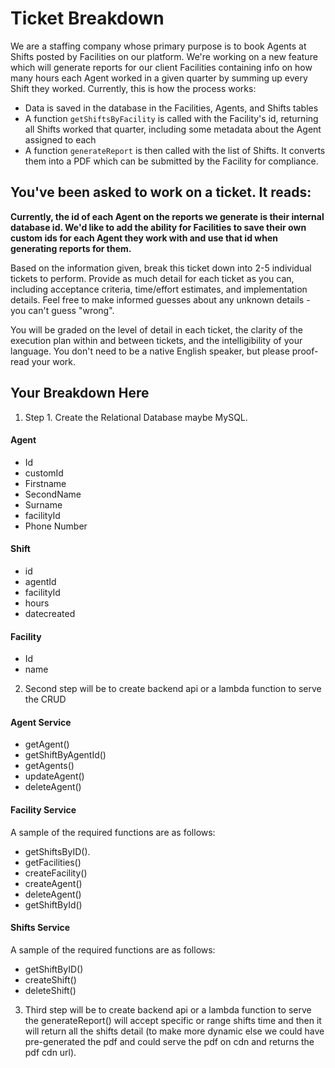 # Ticket Breakdown

We are a staffing company whose primary purpose is to book Agents at Shifts posted by Facilities on our platform. We're working on a new feature which will generate reports for our client Facilities containing info on how many hours each Agent worked in a given quarter by summing up every Shift they worked. Currently, this is how the process works:

- Data is saved in the database in the Facilities, Agents, and Shifts tables
- A function `getShiftsByFacility` is called with the Facility's id, returning all Shifts worked that quarter, including some metadata about the Agent assigned to each
- A function `generateReport` is then called with the list of Shifts. It converts them into a PDF which can be submitted by the Facility for compliance.

## You've been asked to work on a ticket. It reads:

**Currently, the id of each Agent on the reports we generate is their internal database id. We'd like to add the ability for Facilities to save their own custom ids for each Agent they work with and use that id when generating reports for them.**

Based on the information given, break this ticket down into 2-5 individual tickets to perform. Provide as much detail for each ticket as you can, including acceptance criteria, time/effort estimates, and implementation details. Feel free to make informed guesses about any unknown details - you can't guess "wrong".

You will be graded on the level of detail in each ticket, the clarity of the execution plan within and between tickets, and the intelligibility of your language. You don't need to be a native English speaker, but please proof-read your work.

## Your Breakdown Here

1. Step 1. Create the Relational Database maybe MySQL.

#### Agent

- Id
- customId
- Firstname
- SecondName
- Surname
- facilityId
- Phone Number

#### Shift

- id
- agentId
- facilityId
- hours
- datecreated

#### Facility

- Id
- name

2. Second step will be to create backend api or a lambda function to serve the CRUD

#### Agent Service

- getAgent()
- getShiftByAgentId()
- getAgents()
- updateAgent()
- deleteAgent()

#### Facility Service

A sample of the required functions are as follows:

- getShiftsByID().
- getFacilities()
- createFacility()
- createAgent()
- deleteAgent()
- getShiftById()

#### Shifts Service

A sample of the required functions are as follows:

- getShiftByID()
- createShift()
- deleteShift()

3. Third step will be to create backend api or a lambda function to serve the generateReport() will accept specific or range shifts time and then it will return all the shifts detail (to make more dynamic else we could have pre-generated the pdf and could serve the pdf on cdn and returns the pdf cdn url).
